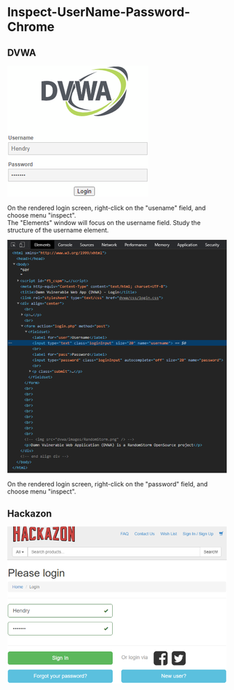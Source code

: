 # Inspect-UserName-Password-Chrome

## DVWA

![DVWA Rendered](DVWA_Rendered.png)

On the rendered login screen, right-click on the "usename" field, and choose menu "inspect".<br>
The "Elements" window will focus on the username field. Study the structure of the username element.

![DVWA Elements UserName](DVWA_Elements_UserName.png)





On the rendered login screen, right-click on the "password" field, and choose menu "inspect".






## Hackazon

![Hackazon Rendered](Hackazon_Rendered.png)










